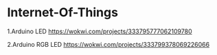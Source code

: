 # Internet-Of-Things
1.Arduino LED
https://wokwi.com/projects/333795777062109780

2.Arduino RGB LED
https://wokwi.com/projects/333799378069226066
